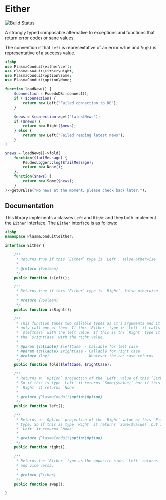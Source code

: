 Either
======

[![Build Status](https://travis-ci.org/JosephMoniz/php-either.png?branch=master)](undefined)

A strongly typed composable alternative to exceptions and functions that return
error codes or sane values.

The convention is that `Left` is representative of an error value and `Right`
is representative of a success value.

```php
<?php
use PlasmaConduit\either\Left;
use PlasmaConduit\either\Right;
use PlasmaConduit\option\Some;
use PlasmaConduit\option\None;

function loadNews() {
    $connection = PsuedoDB::connect();
    if (!$connection) {
        return new Left("Failed connection to DB");
    }

    $news = $connection->get("latestNews");
    if ($news) {
        return new Right($news);
    } else {
        return new Left("Failed reading latest news");
    }
}

$news = loadNews()->fold(
    function($failMessage) {
        PsudeoLogger::log($failMessage);
        return new None();
    },
    function($news) {
        return new Some($news);
    }
)->getOrElse("No news at the moment, please check back later.");

```

Documentation
-------------
This library implements a classes `Left` and `Right` and they both implement the
`Either` interface. The `Either` interface is as follows:
```php
<?php
namespace PlasmaConduit\either;

interface Either {

    /**
     * Returns true if this `Either` type is `Left`, false otherwise
     *
     * @return {Boolean}
     */
    public function isLeft();

    /**
     * Returns true if this `Either` type is `Right`, false otherwise
     *
     * @return {Boolean}
     */
    public function isRight();

    /**
     * This function takes two callable types as it's arguments and it will
     * only call one of them. If this `Either` type is `Left` it calls
     * `$leftCase` with the left value. If this is the `Right` type it calls
     * the `$rightCase` with the right value.
     *
     * @param {callable} $leftCase  - Callable for left case
     * @param {callable} $rightCase - Callable for right case
     * @return {Any}                - Whatever the ran case returns
     */
    public function fold($leftCase, $rightCase);

    /**
     * Returns an `Option` projection of the `Left` value of this `Either` type.
     * So if this is type `Left` it returns `Some($value)` but if this is
     * `Right` it returns `None`
     *
     * @return {PlasmaConduit\option\Option}
     */
    public function left();

    /**
     * Returns an `Option` projection of the `Right` value of this `Either`
     * type. So if this is type `Right` it returns `Some($value)` but if this is
     * `Left` it returns `None`
     *
     * @return {PlasmaConduit\option\Option}
     */
    public function right();

    /**
     * Returns the `Either` type as the opposite side. `Left` returns `Right`
     * and vice versa.
     *
     * @return {Either}
     */
    public function swap();

}
```
